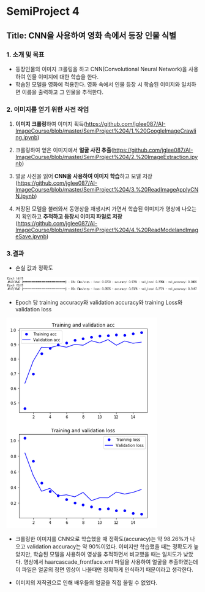 # SemiProject 4

## Title: **CNN을 사용하여 영화 속에서 등장 인물 식별**


### 1. **소개** 및 목표

- 등장인물의 이미지 크롤링을 하고 CNN(Convolutional Neural Network)을 사용하여 인물 이미지에 대한 학습을 한다.
- 학습된 모델을 영화에 적용한다. 영화 속에서 인물 등장 시 학습된 이미지와 일치하면 이름을 출력하고 그 인물을 추적한다.


### 2. 이미지를 얻기 위한 사전 작업

1. **이미지 크롤링**하여 이미지 획득(https://github.com/jglee087/AI-ImageCourse/blob/master/SemiProject%204/1.%20GoogleImageCrawling.ipynb)  

2. 크롤링하여 얻은 이미지에서 **얼굴 사진 추출**(https://github.com/jglee087/AI-ImageCourse/blob/master/SemiProject%204/2.%20ImageExtraction.ipynb)  

3. 얼굴 사진을 읽어 **CNN을 사용하여 이미지 학습**하고 모델 저장(https://github.com/jglee087/AI-ImageCourse/blob/master/SemiProject%204/3.%20ReadImageApplyCNN.ipynb)  

4. 저장된 모델을 불러와서 동영상을 재생시켜 가면서 학습된 이미지가 영상에 나오는지 확인하고 **추적하고 등장시 이미지 파일로 저장**(https://github.com/jglee087/AI-ImageCourse/blob/master/SemiProject%204/4.%20ReadModelandImageSave.ipynb)  


### 3.결과

- 손실 값과 정확도

![](./img/1.png)



- Epoch 당 training accuracy와 validation accuracy와 training Loss와 validation loss

![](./img/2.png)

- 크롤링한 이미지를 CNN으로 학습했을 때 정확도(accuracy)는 약 98.26%가 나오고 validation accuracy는 약 90%이었다. 이미지만 학습했을 때는 정확도가 높았지만, 학습된 모델을 사용하여 영상을 추적하면서 비교했을 때는 일치도가 낮았다. 영상에서 haarcascade_frontface.xml 파일을 사용하여 얼굴을 추출하였는데 이 파일은 얼굴의 정면 영상이 나올때만 정확하게 인식하기 때문이라고 생각한다.

- 이미지의 저작권으로 인해 배우들의 얼굴을 직접 올릴 수 없었다.
